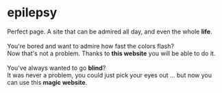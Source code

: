# epilepsy
Perfect page. A site that can be admired all day, and even the whole <strong>life</strong>.
<br />
<br />
You're bored and want to admire how fast the colors flash?<br />
Now that's not a problem. Thanks to <strong>this website</strong> you will be able to do it.
<br />
<br />
You've always wanted to go <strong>blind</strong>?<br />
It was never a problem, you could just pick your eyes out ... but now you can use this <strong>magic website</strong>.
